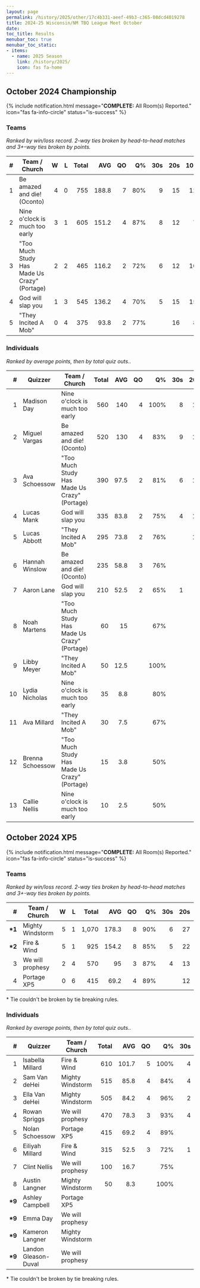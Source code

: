 ```yaml
---
layout: page
permalink: /history/2025/other/17c4b331-aeef-49b3-c365-08dcd4019278
title: 2024-25 Wisconsin/NM TBQ League Meet October
date: 
toc_title: Results
menubar_toc: true
menubar_toc_static:
- items:
  - name: 2025 Season
    link: /history/2025/
    icon: fas fa-home
---
```



## October 2024 Championship

{% include notification.html
   message="<b>COMPLETE:</b> All Room(s) Reported."
   icon="fas fa-info-circle"
   status="is-success" %}


### Teams

*Ranked by win/loss record. 2-way ties broken by head-to-head matches and 3+-way ties broken by points.*

| # | Team / Church | W | L | Total | AVG | QO | Q% | 30s | 20s | 10s |
|--:|---|--:|--:|--:|--:|--:|--:|--:|--:|--:|
| 1 | Be amazed and die! (Oconto) | 4 | 0 | 755 | 188.8 | 7 | 80% | 9 | 15 | 12 |
| 2 | Nine o'clock is much too early | 3 | 1 | 605 | 151.2 | 4 | 87% | 8 | 12 | 7 |
| 3 | "Too Much Study Has Made Us Crazy" (Portage) | 2 | 2 | 465 | 116.2 | 2 | 72% | 6 | 12 | 10 |
| 4 | God will slap you | 1 | 3 | 545 | 136.2 | 4 | 70% | 5 | 15 | 15 |
| 5 | "They Incited A Mob" | 0 | 4 | 375 | 93.8 | 2 | 77% |  | 16 | 8 |

### Individuals

*Ranked by average points, then by total quiz outs..*

| # | Quizzer | Team / Church | Total | AVG | QO | Q% | 30s | 20s | 10s |
|--:|---|---|--:|--:|--:|--:|--:|--:|--:|
| 1 | Madison Day | Nine o'clock is much too early | 560 | 140 | 4 | 100% | 8 | 12 |  |
| 2 | Miguel Vargas | Be amazed and die! (Oconto) | 520 | 130 | 4 | 83% | 9 | 11 |  |
| 3 | Ava Schoessow | "Too Much Study Has Made Us Crazy" (Portage) | 390 | 97.5 | 2 | 81% | 6 | 11 |  |
| 4 | Lucas Mank | God will slap you | 335 | 83.8 | 2 | 75% | 4 | 10 | 4 |
| 5 | Lucas Abbott | "They Incited A Mob" | 295 | 73.8 | 2 | 76% |  | 15 | 1 |
| 6 | Hannah Winslow | Be amazed and die! (Oconto) | 235 | 58.8 | 3 | 76% |  | 4 | 12 |
| 7 | Aaron Lane | God will slap you | 210 | 52.5 | 2 | 65% | 1 | 5 | 11 |
| 8 | Noah Martens | "Too Much Study Has Made Us Crazy" (Portage) | 60 | 15 |  | 67% |  | 1 | 7 |
| 9 | Libby Meyer | "They Incited A Mob" | 50 | 12.5 |  | 100% |  | 1 | 3 |
| 10 | Lydia Nicholas | Nine o'clock is much too early | 35 | 8.8 |  | 80% |  |  | 4 |
| 11 | Ava Millard | "They Incited A Mob" | 30 | 7.5 |  | 67% |  |  | 4 |
| 12 | Brenna Schoessow | "Too Much Study Has Made Us Crazy" (Portage) | 15 | 3.8 |  | 50% |  |  | 3 |
| 13 | Callie Nellis | Nine o'clock is much too early | 10 | 2.5 |  | 50% |  |  | 3 |

## October 2024 XP5

{% include notification.html
   message="<b>COMPLETE:</b> All Room(s) Reported."
   icon="fas fa-info-circle"
   status="is-success" %}


### Teams

*Ranked by win/loss record. 2-way ties broken by head-to-head matches and 3+-way ties broken by points.*

| # | Team / Church | W | L | Total | AVG | QO | Q% | 30s | 20s | 10s |
|--:|---|--:|--:|--:|--:|--:|--:|--:|--:|--:|
| **\*1** | Mighty Windstorm | 5 | 1 | 1,070 | 178.3 | 8 | 90% | 6 | 27 | 24 |
| **\*2** | Fire & Wind | 5 | 1 | 925 | 154.2 | 8 | 85% | 5 | 22 | 25 |
| 3 | We will prophesy | 2 | 4 | 570 | 95 | 3 | 87% | 4 | 13 | 17 |
| 4 | Portage XP5 | 0 | 6 | 415 | 69.2 | 4 | 89% |  | 12 | 12 |

\* Tie couldn't be broken by tie breaking rules.

### Individuals

*Ranked by average points, then by total quiz outs..*

| # | Quizzer | Team / Church | Total | AVG | QO | Q% | 30s | 20s | 10s |
|--:|---|---|--:|--:|--:|--:|--:|--:|--:|
| 1 | Isabella Millard | Fire & Wind | 610 | 101.7 | 5 | 100% | 4 | 14 | 11 |
| 2 | Sam Van deHei | Mighty Windstorm | 515 | 85.8 | 4 | 84% | 4 | 13 | 10 |
| 3 | Ella Van deHei | Mighty Windstorm | 505 | 84.2 | 4 | 96% | 2 | 13 | 11 |
| 4 | Rowan Spriggs | We will prophesy | 470 | 78.3 | 3 | 93% | 4 | 10 | 11 |
| 5 | Nolan Schoessow | Portage XP5 | 415 | 69.2 | 4 | 89% |  | 12 | 12 |
| 6 | Eiliyah Millard | Fire & Wind | 315 | 52.5 | 3 | 72% | 1 | 8 | 14 |
| 7 | Clint Nellis | We will prophesy | 100 | 16.7 |  | 75% |  | 3 | 6 |
| 8 | Austin Langner | Mighty Windstorm | 50 | 8.3 |  | 100% |  | 1 | 3 |
| **\*9** | Ashley Campbell | Portage XP5 |  |  |  |  |  |  |  |
| **\*9** | Emma Day | We will prophesy |  |  |  |  |  |  |  |
| **\*9** | Kameron Langner | Mighty Windstorm |  |  |  |  |  |  |  |
| **\*9** | Landon Gleason-Duval | We will prophesy |  |  |  |  |  |  |  |

\* Tie couldn't be broken by tie breaking rules.

